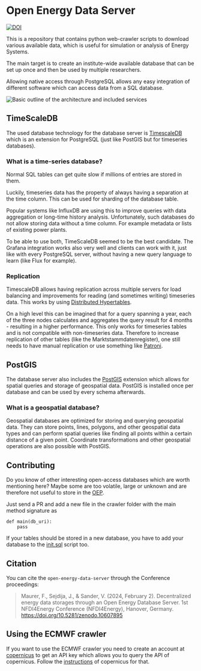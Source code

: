 <!--
SPDX-FileCopyrightText: Florian Maurer, Christian Rieke

SPDX-License-Identifier: AGPL-3.0-or-later
-->

# Open Energy Data Server

[![DOI](https://zenodo.org/badge/DOI/10.5281/zenodo.10607894.svg)](https://doi.org/10.5281/zenodo.10607894)

This is a repository that contains python web-crawler scripts to download various available data, which is useful for simulation or analysis of Energy Systems.

The main target is to create an institute-wide available database that can be set up once and then be used by multiple researchers.

Allowing native access through PostgreSQL allows any easy integration of different software which can access data from a SQL database.

![Basic outline of the architecture and included services](media/oeds-architecture.png)


## TimeScaleDB

The used database technology for the database server is [TimescaleDB](https://timescale.com/) which is an extension for PostgreSQL (just like PostGIS but for timeseries databases).

### What is a time-series database?
Normal SQL tables can get quite slow if millions of entries are stored in them.

Luckily, timeseries data has the property of always having a separation at the time column.
This can be used for sharding of the database table.

Popular systems like InfluxDB are using this to improve queries with data aggregation or long-time history analysis.
Unfortunately, such databases do not allow storing data without a time column.
For example metadata or lists of existing power plants.

To be able to use both, TimeScaleDB seemed to be the best candidate.
The Grafana integration works also very well and clients can work with it, just like with every PostgreSQL server, without having a new query language to learn (like Flux for example).

### Replication
TimescaleDB allows having replication across multiple servers for load balancing and improvements for reading (and sometimes writing) timeseries data.
This works by using [Distributed Hypertables](https://docs.timescale.com/timescaledb/latest/how-to-guides/distributed-hypertables).

On a high level this can be imagined that for a query spanning a year, each of the three nodes calculates and aggregates the query result for 4 months - resulting in a higher performance.
This only works for timeseries tables and is not compatible with non-timeseries data.
Therefore to increase replication of other tables (like the Marktstammdatenregister), one still needs to have manual replication or use something like [Patroni](https://patroni.readthedocs.io/en/latest/).

## PostGIS
The database server also includes the [PostGIS](https://postgis.net/) extension which allows for spatial queries and storage of geospatial data.
PostGIS is installed once per database and can be used by every schema afterwards.

### What is a geospatial database?
Geospatial databases are optimized for storing and querying geospatial data.
They can store points, lines, polygons, and other geospatial data types and can perform spatial queries like finding all points within a certain distance of a given point.
Coordinate transformations and other geospatial operations are also possible with PostGIS.

## Contributing

Do you know of other interesting open-access databases which are worth mentioning here?
Maybe some are too volatile, large or unknown and are therefore not useful to store in the [OEP](https://openenergy-platform.org/).

Just send a PR and add a new file in the crawler folder with the main method signature as

```
def main(db_uri):
    pass
```

If your tables should be stored in a new database, you have to add your database to the [init.sql](./init.sql) script too.


## Citation

You can cite the `open-energy-data-server` through the Conference proceedings:

> Maurer, F., Sejdija, J., & Sander, V. (2024, February 2). Decentralized energy data storages through an Open Energy Database Server. 1st NFDI4Energy Conference (NFDI4Energy), Hanover, Germany. https://doi.org/10.5281/zenodo.10607895

## Using the ECMWF crawler

If you want to use the ECMWF crawler you need to create an account at [copernicus](https://cds.climate.copernicus.eu) to get an API key which allows you to query the API of copernicus. Follow the [instructions](https://cds.climate.copernicus.eu/api-how-to) of copernicus for that.
